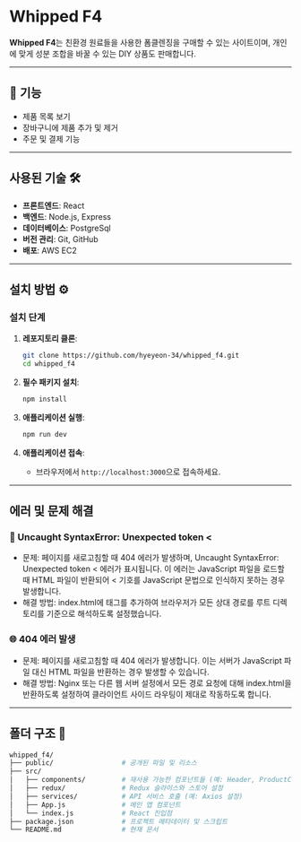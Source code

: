 # Whipped F4 

**Whipped F4**는 친환경 원료들을 사용한 폼클렌징을 구매할 수 있는 사이트이며, 개인에 맞게 성분 조합을 바꿀 수 있는 DIY 상품도 판매합니다.

---
## 🚀 기능
- 제품 목록 보기
- 장바구니에 제품 추가 및 제거
- 주문 및 결제 기능

---

## 사용된 기술 🛠️
- **프론트엔드**: React 
- **백엔드**: Node.js, Express
- **데이터베이스**: PostgreSql
- **버전 관리**: Git, GitHub
- **배포**: AWS EC2

---

## 설치 방법 ⚙️

### 설치 단계
1. **레포지토리 클론**:
    ```bash
    git clone https://github.com/hyeyeon-34/whipped_f4.git
    cd whipped_f4
    ```

2. **필수 패키지 설치**:
    ```bash
    npm install

3. **애플리케이션 실행**:
    ```bash
    npm run dev
    ```

4. **애플리케이션 접속**:
   - 브라우저에서 `http://localhost:3000`으로 접속하세요.

---

## 에러 및 문제 해결 

### 🚨 Uncaught SyntaxError: Unexpected token <
- 문제: 페이지를 새로고침할 때 404 에러가 발생하며, Uncaught SyntaxError: Unexpected token < 에러가 표시됩니다. 이 에러는 JavaScript 파일을 로드할 때 HTML 파일이 반환되어 < 기호를 JavaScript 문법으로 인식하지 못하는 경우 발생합니다.
- 해결 방법: index.html에 <base href='/' /> 태그를 추가하여 브라우저가 모든 상대 경로를 루트 디렉토리를 기준으로 해석하도록 설정했습니다.

### 🌐 404 에러 발생
- 문제: 페이지를 새로고침할 때 404 에러가 발생합니다. 이는 서버가 JavaScript 파일 대신 HTML 파일을 반환하는 경우 발생할 수 있습니다.
- 해결 방법: Nginx 또는 다른 웹 서버 설정에서 모든 경로 요청에 대해 index.html을 반환하도록 설정하여 클라이언트 사이드 라우팅이 제대로 작동하도록 합니다.

---

## 폴더 구조 📂

```bash
whipped_f4/
├── public/                 # 공개된 파일 및 리소스
├── src/
│   ├── components/         # 재사용 가능한 컴포넌트들 (예: Header, ProductCard)
│   ├── redux/              # Redux 슬라이스와 스토어 설정
│   ├── services/           # API 서비스 호출 (예: Axios 설정)
│   ├── App.js              # 메인 앱 컴포넌트
│   └── index.js            # React 진입점
├── package.json            # 프로젝트 메타데이터 및 스크립트
└── README.md               # 현재 문서


